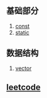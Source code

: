 ## 基础部分

1. [const](foundation/const/const.md)
2. [static](foundation/static/static.md)

## 数据结构
1. [vector](code/vector/vector.md)


## [leetcode](code/code.md)
